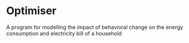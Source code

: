 # Optimiser
A program for modelling the impact of behavioral change on the energy consumption and electricity bill of a household
